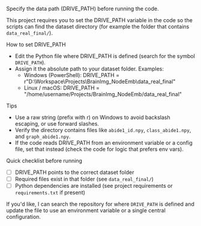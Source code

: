 Specify the data path (DRIVE_PATH) before running the code.

This project requires you to set the DRIVE_PATH variable in the code so the scripts can find the dataset directory (for example the folder that contains `data_real_final/`).

How to set DRIVE_PATH
- Edit the Python file where DRIVE_PATH is defined (search for the symbol `DRIVE_PATH`).
- Assign it the absolute path to your dataset folder. Examples:
	- Windows (PowerShell):
		DRIVE_PATH = r"D:\Workspace\Projects\BrainImg_NodeEmb\data_real_final"
	- Linux / macOS:
		DRIVE_PATH = "/home/username/Projects/BrainImg_NodeEmb/data_real_final"

Tips
- Use a raw string (prefix with r) on Windows to avoid backslash escaping, or use forward slashes.
- Verify the directory contains files like `abide1_id.npy`, `class_abide1.npy`, and `graph_abide1.npy`.
- If the code reads DRIVE_PATH from an environment variable or a config file, set that instead (check the code for logic that prefers env vars).

Quick checklist before running
- [ ] DRIVE_PATH points to the correct dataset folder
- [ ] Required files exist in that folder (see `data_real_final/`)
- [ ] Python dependencies are installed (see project requirements or `requirements.txt` if present)

If you'd like, I can search the repository for where `DRIVE_PATH` is defined and update the file to use an environment variable or a single central configuration.
